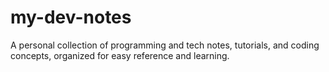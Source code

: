 # my-dev-notes
A personal collection of programming and tech notes, tutorials, and coding concepts, organized for easy reference and learning.
